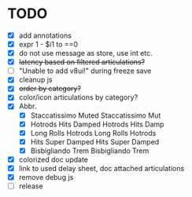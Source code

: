 # TODO

- [x] add annotations
- [x] expr 1 - $i1 to ==0
- [x] do not use message as store, use int etc.
- [x] ~~latency based on filtered articulations?~~
- [ ] "Unable to add v8ui!" during freeze save
- [x] cleanup js
- [x] ~~order by category?~~
- [x] color/icon articulations by category?
- [x] Abbr.
  - [x] Staccatissimo Muted  Staccatissimo Mut
  - [x] Hotrods Hits Damped  Hotrods Hits Damp
  - [x] Long Rolls Hotrods   Long Rolls Hotrods
  - [x] Hits Super Damped    Hits Super Damped
  - [x] Bisbigliando Trem    Bisbigliando Trem
- [x] colorized doc update
- [x] link to used delay sheet, doc attached articulations
- [x] remove debug js
- [ ] release
